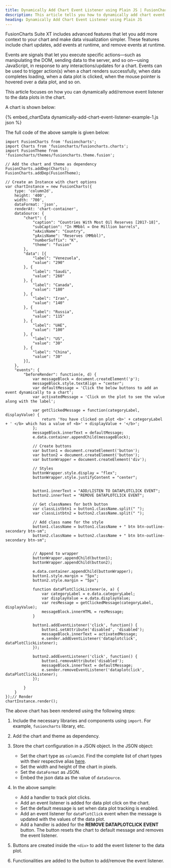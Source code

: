 ```yaml
---
title: Dynamically Add Chart Event Listener using Plain JS | FusionCharts
description: This article tells you how to dynamically add chart event listener to your chart using plain JS.
heading: Dynamically Add Chart Event Listener using Plain JS
---
```


FusionCharts Suite XT includes advanced features that let you add more context to your chart and make data visualization simpler. These features include chart updates, add events at runtime, and remove events at runtime.

Events are signals that let you execute specific actions—such as manipulating the DOM, sending data to the server, and so on—using JavaScript, in response to any interactions/updates for a chart. Events can be used to trigger action(s) when a chart renders successfully, when data completes loading, when a data plot is clicked, when the mouse pointer is hovered over a data plot, and so on.

This article focuses on how you can dynamically add/remove event listener to the data plots in the chart.

A chart is shown below:

{% embed_chartData dynamically-add-chart-event-listener-example-1.js json %}

The full code of the above sample is given below:

```
import FusionCharts from 'fusioncharts';
import Charts from 'fusioncharts/fusioncharts.charts';
import FusionTheme from 'fusioncharts/themes/fusioncharts.theme.fusion';

// Add the chart and theme as dependency
FusionCharts.addDep(Charts);
FusionCharts.addDep(FusionTheme);

// Create an Instance with chart options
var chartInstance = new FusionCharts({
    type: 'column2d',
    height: '400',
    width: '700',
    dataFormat: 'json',
    renderAt: 'chart-container',
    dataSource: {
        "chart": {
            "caption": "Countries With Most Oil Reserves [2017-18]",
            "subCaption": "In MMbbl = One Million barrels",
            "xAxisName": "Country",
            "yAxisName": "Reserves (MMbbl)",
            "numberSuffix": "K",
            "theme": "fusion"
        },
        "data": [{
            "label": "Venezuela",
            "value": "290"
        }, {
            "label": "Saudi",
            "value": "260"
        }, {
            "label": "Canada",
            "value": "180"
        }, {
            "label": "Iran",
            "value": "140"
        }, {
            "label": "Russia",
            "value": "115"
        }, {
            "label": "UAE",
            "value": "100"
        }, {
            "label": "US",
            "value": "30"
        }, {
            "label": "China",
            "value": "30"
        }],
    },
    "events": {
        "beforeRender": function(e, d) {
            var messageBlock = document.createElement('p');
            messageBlock.style.textAlign = "center";
            var defaultMessage = 'Click the below buttons to add an event dynamically to a chart';
            var activatedMessage = 'Click on the plot to see the value along with the label';

            var getClickedMessage = function(categoryLabel, displayValue) {
                return 'You have clicked on plot <b>' + categoryLabel + ' </b> which has a value of <b>' + displayValue + '</b>';
            };
            messageBlock.innerText = defaultMessage;
            e.data.container.appendChild(messageBlock);

            // Create buttons
            var button1 = document.createElement('button');
            var button2 = document.createElement('button');
            var buttonWrapper = document.createElement('div');

            // Styles
            buttonWrapper.style.display = "flex";
            buttonWrapper.style.justifyContent = "center";


            button1.innerText = "ADD/LISTEN TO DATAPLOTCLICK EVENT";
            button2.innerText = "REMOVE DATAPLOTCLICK EVENT";

            // Get classNames for both button
            var classListbtn1 = button1.className.split(" ");
            var classListbtn2 = button2.className.split(" ");

            // Add class name for the style
            button1.className = button1.className + " btn btn-outline-secondary btn-sm";
            button2.className = button2.className + " btn btn-outline-secondary btn-sm";


            // Append to wrapper
            buttonWrapper.appendChild(button1);
            buttonWrapper.appendChild(button2);

            e.data.container.appendChild(buttonWrapper);
            button1.style.margin = "5px";
            button2.style.margin = "5px";

            function dataPlotClickListener(e, a) {
                var categoryLabel = e.data.categoryLabel;
                var displayValue = e.data.displayValue;
                var resMessage = getClickedMessage(categoryLabel, displayValue);
                messageBlock.innerHTML = resMessage;
            }

            button1.addEventListener('click', function() {
                button1.setAttribute('disabled', 'disabled');
                messageBlock.innerText = activatedMessage;
                e.sender.addEventListener('dataplotclick', dataPlotClickListener);
            });

            button2.addEventListener('click', function() {
                button1.removeAttribute('disabled');
                messageBlock.innerText = defaultMessage;
                e.sender.removeEventListener('dataplotclick', dataPlotClickListener);
            });

        }
    }
});// Render
chartInstance.render();
```

The above chart has been rendered using the following steps:

1. Include the necessary libraries and components using `import`. For example, `fusioncharts` library, etc.

2. Add the chart and theme as dependency. 

3. Store the chart configuration in a JSON object. In the JSON object:
    * Set the chart type as `column2d`. Find the complete list of chart types with their respective alias [here](https://www.fusioncharts.com/dev/chart-guide/list-of-charts).
    * Set the width and height of the chart in pixels. 
    * Set the `dataFormat` as JSON.
    * Embed the json data as the value of `dataSource`.

4. In the above sample:
	* Add a handler to track plot clicks.
	* Add an event listener is added for data plot click on the chart.
	* Set the default message is set when data plot tracking is enabled.
	* Add an event listener for `dataPlotClick` event when the message is updated with the values of the data plot.
	* Add a handler is added for the **REMOVE DATAPLOTCLICK EVENT** button. The button resets the chart to default message and removes the event listener.

5. Buttons are created inside the `<div>` to add the event listener to the data plot.

6. Functionalities are added to the button to add/remove the event listener.